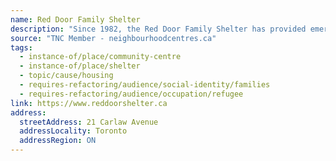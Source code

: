 ```yaml
---
name: Red Door Family Shelter
description: "Since 1982, the Red Door Family Shelter has provided emergency shelter and support for women and children affected by domestic abuse, families experiencing a housing crisis, and refugee claimants with nowhere else to turn."
source: "TNC Member - neighbourhoodcentres.ca"
tags:
  - instance-of/place/community-centre
  - instance-of/place/shelter
  - topic/cause/housing
  - requires-refactoring/audience/social-identity/families
  - requires-refactoring/audience/occupation/refugee
link: https://www.reddoorshelter.ca
address:
  streetAddress: 21 Carlaw Avenue
  addressLocality: Toronto
  addressRegion: ON
---
```

